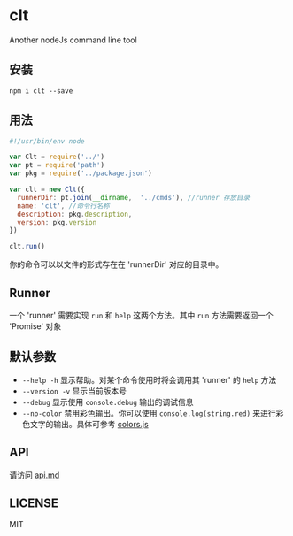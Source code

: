 clt
===

Another nodeJs command line tool

安装
----

```
npm i clt --save
```

用法
----

```js
#!/usr/bin/env node

var Clt = require('../')
var pt = require('path')
var pkg = require('../package.json')

var clt = new Clt({
  runnerDir: pt.join(__dirname,  '../cmds'), //runner 存放目录
  name: 'clt', //命令行名称
  description: pkg.description,
  version: pkg.version
})

clt.run()
```

你的命令可以以文件的形式存在在 'runnerDir' 对应的目录中。

Runner
------

一个 'runner' 需要实现 `run` 和 `help` 这两个方法。其中 `run` 方法需要返回一个 'Promise' 对象

默认参数
-------

- `--help -h` 显示帮助。对某个命令使用时将会调用其 'runner' 的 `help` 方法
- `--version -v` 显示当前版本号
- `--debug` 显示使用 `console.debug` 输出的调试信息
- `--no-color` 禁用彩色输出。你可以使用 `console.log(string.red)` 来进行彩色文字的输出。具体可参考 [colors.js]

API
---

请访问 [api.md](./api.md)

LICENSE
-------

MIT

[colors.js]:https://github.com/Marak/colors.js
